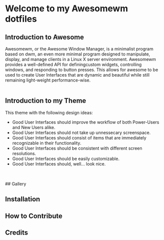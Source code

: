 # Welcome to my Awesomewm dotfiles

## Introduction to Awesome
Awesomewm, or the Awesome Window Manager, is a minimalist program based on dwm, an even more minimal program designed to manipulate, display, and manage clients in a Linux X server environment. Awesomewm provides a well-defined API for definingcustom widgets, controlling windows, and responding to button presses. This allows for awesome to be used to create User Interfaces that are dynamic and beautiful while still remaining light-weight performance-wise. 
<br/>
<br/>
## Introduction to my Theme
This theme with the following design ideas:
- Good User Interfaces should improve the workflow of both Power-Users and New Users alike. 
- Good User Interfaces should not take up unnessecary screenspace.
- Good User Interfaces should consist of items that are immediately recognizable in their functionality.
- Good User Interfaces should be consistent with different screen resolutions.
- Good User Interfaces should be easily customizable.
- Good User Interfaces should, well... look nice.

<br/>
<br/>
## Gallery



## Installation

## How to Contribute

## Credits
